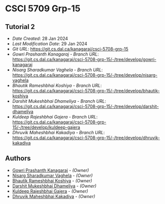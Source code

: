 # CSCI 5709 Grp-15

## Tutorial 2

- _Date Created_: 28 Jan 2024
- _Last Modification Date_: 29 Jan 2024
- _Git URL_: <https://git.cs.dal.ca/kanagaraj/csci-5708-grp-15>
- _Gowri Prashanth Kanagaraj - Branch URL_: <https://git.cs.dal.ca/kanagaraj/csci-5708-grp-15/-/tree/develop/gowri-kanagaraj>
- _Nisarg Sharadkumar Vaghela - Branch URL_: <https://git.cs.dal.ca/kanagaraj/csci-5708-grp-15/-/tree/develop/nisarg-vaghela>
- _Bhautik Rameshbhai Koshiya - Branch URL_: <https://git.cs.dal.ca/kanagaraj/csci-5708-grp-15/-/tree/develop/bhautik-koshiya>
- _Darshit Mukeshbhai Dhameliya - Branch URL_: <https://git.cs.dal.ca/kanagaraj/csci-5708-grp-15/-/tree/develop/darshit-dhameliya>
- _Kuldeep Rajeshbhai Gajera - Branch URL_: <https://git.cs.dal.ca/kanagaraj/csci-5708-grp-15/-/tree/develop/kuldeep-gajera>
- _Dhruvik Maheshbhai Kakadiya - Branch URL_: <https://git.cs.dal.ca/kanagaraj/csci-5708-grp-15/-/tree/develop/dhruvik-kakadiya>


## Authors

- [Gowri Prashanth Kanagaraj](gw351441@dal.ca) - _(Owner)_
- [Nisarg Sharadkumar Vaghela](ns897912@dal.ca) - _(Owner)_
- [Bhautik Rameshbhai Koshiya](bh889463@dal.ca) - _(Owner)_
- [Darshit Mukeshbhai Dhameliya](darshit.dhameliya@dal.ca) - _(Owner)_
- [Kuldeep Rajeshbhai Gajera](kl210309@dal.ca) - _(Owner)_
- [Dhruvik Maheshbhai Kakadiya](dhruvik.kakadiya@dal.ca) - _(Owner)_

